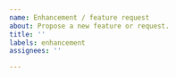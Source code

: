 ```yaml
---
name: Enhancement / feature request
about: Propose a new feature or request.
title: ''
labels: enhancement
assignees: ''

---
```



